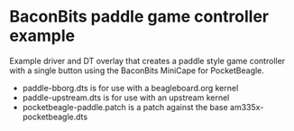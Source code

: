 # BaconBits paddle game controller example

Example driver and DT overlay that creates a paddle style game
controller with a single button using the BaconBits MiniCape for
PocketBeagle.

* paddle-bborg.dts is for use with a beagleboard.org kernel
* paddle-upstream.dts is for use with an upstream kernel
* pocketbeagle-paddle.patch is a patch against the base am335x-pocketbeagle.dts
